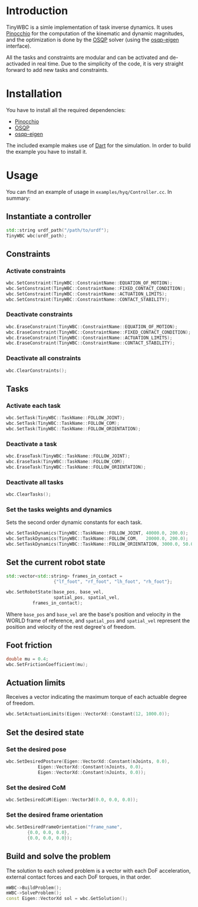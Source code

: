 # Introduction

TinyWBC is a simle implementation of task inverse dynamics. It uses 
[Pinocchio](https://github.com/stack-of-tasks/pinocchio) for the computation of
the kinematic and dynamic magnitudes, and the optimization is done by the
[OSQP](https://github.com/osqp/osqp) solver (using the 
[osqp-eigen](https://github.com/robotology/osqp-eigen) interface).

All the tasks and constraints are modular and can be activated and de-activaded
in real time. Due to the simplicity of the code, it is very straight forward to
add new tasks and constraints.

# Installation

You have to install all the required dependencies:

 - [Pinocchio](https://stack-of-tasks.github.io/pinocchio/download.html)
 - [OSQP](https://osqp.org/docs/installation/index.html)
 - [osqp-eigen](https://github.com/robotology/osqp-eigen#%EF%B8%8F-build-from-source-advanced)

The included example makes use of [Dart](https://dartsim.github.io/) for the
simulation. In order to build the example you have to install it.

# Usage

You can find an example of usage in `examples/hyq/Controller.cc`. In summary:

## Instantiate a controller

```cpp
std::string urdf_path("/path/to/urdf");
TinyWBC wbc(urdf_path);
```

## Constraints

### Activate constraints

```cpp
wbc.SetConstraint(TinyWBC::ConstraintName::EQUATION_OF_MOTION);
wbc.SetConstraint(TinyWBC::ConstraintName::FIXED_CONTACT_CONDITION);
wbc.SetConstraint(TinyWBC::ConstraintName::ACTUATION_LIMITS);
wbc.SetConstraint(TinyWBC::ConstraintName::CONTACT_STABILITY);
```

### Deactivate constraints

```cpp
wbc.EraseConstraint(TinyWBC::ConstraintName::EQUATION_OF_MOTION);
wbc.EraseConstraint(TinyWBC::ConstraintName::FIXED_CONTACT_CONDITION);
wbc.EraseConstraint(TinyWBC::ConstraintName::ACTUATION_LIMITS);
wbc.EraseConstraint(TinyWBC::ConstraintName::CONTACT_STABILITY);
```

### Deactivate all constraints

```cpp
wbc.ClearConstraints();
```

## Tasks

### Activate each task

```cpp
wbc.SetTask(TinyWBC::TaskName::FOLLOW_JOINT);
wbc.SetTask(TinyWBC::TaskName::FOLLOW_COM);
wbc.SetTask(TinyWBC::TaskName::FOLLOW_ORIENTATION);
```

### Deactivate a task

```cpp
wbc.EraseTask(TinyWBC::TaskName::FOLLOW_JOINT);
wbc.EraseTask(TinyWBC::TaskName::FOLLOW_COM);
wbc.EraseTask(TinyWBC::TaskName::FOLLOW_ORIENTATION);
```

### Deactivate all tasks

```cpp
wbc.ClearTasks();
```

### Set the tasks weights and dynamics

Sets the second order dynamic constants for each task.

```cpp
wbc.SetTaskDynamics(TinyWBC::TaskName::FOLLOW_JOINT, 40000.0, 200.0);
wbc.SetTaskDynamics(TinyWBC::TaskName::FOLLOW_COM,   20000.0, 200.0);
wbc.SetTaskDynamics(TinyWBC::TaskName::FOLLOW_ORIENTATION, 3000.0, 50.0);
```

## Set the current robot state

```cpp
std::vector<std::string> frames_in_contact =
                  {"lf_foot", "rf_foot", "lh_foot", "rh_foot"};

wbc.SetRobotState(base_pos, base_vel,
                  spatial_pos, spatial_vel,
		  frames_in_contact);
```

Where `base_pos` and `base_vel` are the base's position and velocity in the
WORLD frame of reference, and `spatial_pos` and `spatial_vel` represent the
position and velocity of the rest degree's of freedom.

## Foot friction

```cpp
double mu = 0.4;
wbc.SetFrictionCoefficient(mu);
```

## Actuation limits

Receives a vector indicating the maximum torque of each actuable degree of
freedom.

```cpp
wbc.SetActuationLimits(Eigen::VectorXd::Constant(12, 1000.0));
```

## Set the desired state

### Set the desired pose

```cpp
wbc.SetDesiredPosture(Eigen::VectorXd::Constant(nJoints, 0.0),
			Eigen::VectorXd::Constant(nJoints, 0.0),
			Eigen::VectorXd::Constant(nJoints, 0.0));
```

### Set the desired CoM

```cpp
wbc.SetDesiredCoM(Eigen::Vector3d(0.0, 0.0, 0.0));
```

### Set the desired frame orientation

```cpp
wbc.SetDesiredFrameOrientation("frame_name",
		{0.0, 0.0, 0.0},
		{0.0, 0.0, 0.0});
```

## Build and solve the problem

The solution to each solved problem is a vector with each DoF acceleration,
external contact forces and each DoF torques, in that order.

```cpp
mWBC->BuildProblem();
mWBC->SolveProblem();
const Eigen::VectorXd sol = wbc.GetSolution();
```
